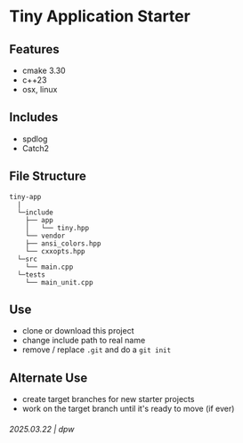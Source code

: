 # Tiny Application Starter

## Features

* cmake 3.30
* c++23
* osx, linux
 
## Includes

* spdlog
* Catch2

## File Structure

```
tiny-app
  | 
  └─include
    ├── app
    │   └── tiny.hpp
    └── vendor
    ├── ansi_colors.hpp
    └── cxxopts.hpp
  └─src
    └── main.cpp
  └─tests
    └── main_unit.cpp
```

## Use

* clone or download this project
* change include path to real name
* remove / replace `.git` and do a `git init`

## Alternate Use 

* create target branches for new starter projects
* work on the target branch until it's ready to move (if ever)

###### 2025.03.22 | dpw
